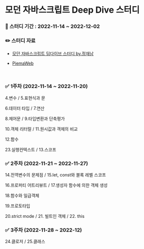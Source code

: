 # 모던 자바스크립트 Deep Dive 스터디

### 📆 스터디 기간 : 2022-11-14 ~ 2022-12-02

### ✏️ 스터디 자료 
* [모던 자바스크립트 딥다이브 스터디 by.정재남](https://www.inflearn.com/course/%EB%AA%A8%EB%8D%98-%EC%9E%90%EB%B0%94%EC%8A%A4%ED%81%AC%EB%A6%BD%ED%8A%B8-%EB%94%A5%EB%8B%A4%EC%9D%B4%EB%B8%8C#curriculum)

* [PiemaWeb](https://poiemaweb.com/)

<br>

### ✅ 1주차 (2022-11-14 ~ 2022-11-20)

4.변수 / 5.표현식과 문

6.데이터 타입 / 7.연산

8.제어문 / 9.타입변환과 단축평가

10.객체 리터럴 / 11.원시값과 객체의 비교

12.함수

23.실행컨텍스트 / 13.스코프

### ✅ 2주차 (2022-11-21 ~ 2022-11-27)

14.전역변수의 문제점 / 15.let, const와 블록 레벨 스코프

16.프로퍼티 어트리뷰트 / 17.생성자 함수에 의한 객체 생성

18.함수와 일급객체

19.프로토타입

20.strict mode / 21. 빌트인 객체 / 22. this

### ✅ 3주차 (2022-11-28 ~ 2022-12)

24.클로저 / 25.클래스
